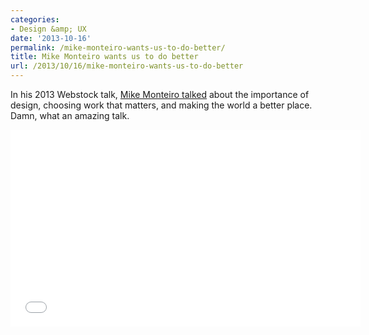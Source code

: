```yaml
---
categories:
- Design &amp; UX
date: '2013-10-16'
permalink: /mike-monteiro-wants-us-to-do-better/
title: Mike Monteiro wants us to do better
url: /2013/10/16/mike-monteiro-wants-us-to-do-better
---
```


In his 2013 Webstock talk, <a href="http://vimeo.com/68470326">Mike Monteiro talked</a> about the importance of design, choosing work that matters, and making the world a better place. Damn, what an amazing talk.

<iframe src="//player.vimeo.com/video/68470326?color=9a151b" width="560" height="315" frameborder="0" webkitallowfullscreen mozallowfullscreen allowfullscreen></iframe>